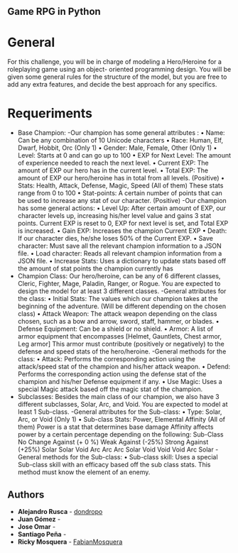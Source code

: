 ## Game RPG in Python

# General
For this challenge, you will be in charge of modeling a Hero/Heroine for a roleplaying game using an object- oriented programming design. 
You will be given some general rules for the structure of the model, but you are free to add any extra features, and decide the best approach for any specifics. 

# Requeriments
* Base Champion: 
-Our champion has some general attributes : 
• Name: Can be any combination of 10 Unicode characters 
• Race: Human, Elf, Dwarf, Hobbit, Orc (Only 1) 
• Gender: Male, Female, Other (Only 1) 
• Level: Starts at 0 and can go up to 100 
• EXP for Next Level: The amount of experience needed to reach the next level. 
• Current EXP: The amount of EXP our hero has in the current level. 
• Total EXP: The amount of EXP our hero/heroine has in total from all levels. (Positive) 
• Stats: Health, Attack, Defense, Magic, Speed (All of them) These stats range from 0 to 100 
• Stat-points: A certain number of points that can be used to increase any stat of our character. (Positive) 
-Our champion has some general actions: 
• Level Up: After certain amount of EXP, our character levels up, increasing his/her level value and gains 3 stat points. Current EXP is reset to 0, EXP for next level is set, and Total EXP is increased. 
• Gain EXP: Increases the champion Current EXP 
• Death: If our character dies, he/she loses 50% of the Current EXP. 
• Save character: Must save all the relevant champion information to a JSON file. 
• Load character: Reads all relevant champion information from a JSON file. 
• Increase Stats: Uses a dictionary to update stats based off the amount of stat points the champion currently has 
* Champion Class: 
Our hero/heroine, can be any of 6 different classes, Cleric, Fighter, Mage, Paladin, Ranger, or Rogue. 
You are expected to design the model for at least 3 different classes. 
-General attributes for the class: 
• Initial Stats: The values which our champion takes at the beginning of the adventure. (Will be different depending on the chosen class) 
• Attack Weapon: The attack weapon depending on the class chosen, such as a bow and arrow, sword, staff, hammer, or blades. 
• Defense Equipment: Can be a shield or no shield. 
• Armor: A list of armor equipment that encompasses [Helmet, Gauntlets, Chest armor, Leg armor] This armor must contribute (positively or negatively) to the defense and speed stats of the hero/heroine. 
-General methods for the class: 
• Attack: Performs the corresponding action using the attack/speed stat of the champion and his/her attack weapon. 
• Defend: Performs the corresponding action using the defense stat of the champion and his/her Defense equipment if any. 
• Use Magic: Uses a special Magic attack based off the magic stat of the champion. 
* Subclasses: 
Besides the main class of our champion, we also have 3 different subclasses, Solar, Arc, and Void. 
You are expected to model at least 1 Sub-class. 
-General attributes for the Sub-class: 
• Type: Solar, Arc, or Void (Only 1) 
• Sub-class Stats: Power, Elemental Affinity (All of them) Power is a stat that determines base damage Affinity affects power by a certain percentage depending on the following: 
Sub-Class No Change 
Against (+ 0 %) 
Weak Against (-25%) 
Strong Against (+25%) Solar Solar Void Arc Arc Arc Solar Void Void Void Arc Solar 
-General methods for the Sub-class: 
• Sub-class skill: Uses a special Sub-class skill with an efficacy based off the sub class stats. This method must know the element of an enemy.

## Authors
* **Alejandro Rusca** - [dondropo](https://github.com/dondropo)
* **Juan Gómez** - []()
* **Jose Omar** - []()
* **Santiago Peña** - []()
* **Ricky Mosquera** - [FabianMosquera](https://github.com/FabianMosquera)